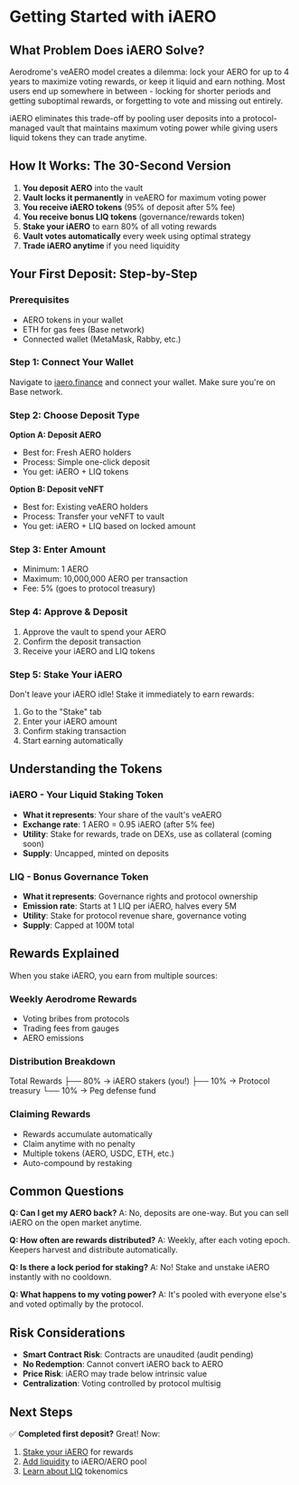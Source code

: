 # Getting Started with iAERO

## What Problem Does iAERO Solve?

Aerodrome's veAERO model creates a dilemma: lock your AERO for up to 4 years to maximize voting rewards, or keep it liquid and earn nothing. Most users end up somewhere in between - locking for shorter periods and getting suboptimal rewards, or forgetting to vote and missing out entirely.

iAERO eliminates this trade-off by pooling user deposits into a protocol-managed vault that maintains maximum voting power while giving users liquid tokens they can trade anytime.

## How It Works: The 30-Second Version

1. **You deposit AERO** into the vault
2. **Vault locks it permanently** in veAERO for maximum voting power
3. **You receive iAERO tokens** (95% of deposit after 5% fee)
4. **You receive bonus LIQ tokens** (governance/rewards token)
5. **Stake your iAERO** to earn 80% of all voting rewards
6. **Vault votes automatically** every week using optimal strategy
7. **Trade iAERO anytime** if you need liquidity

## Your First Deposit: Step-by-Step

### Prerequisites
- AERO tokens in your wallet
- ETH for gas fees (Base network)
- Connected wallet (MetaMask, Rabby, etc.)

### Step 1: Connect Your Wallet
Navigate to [iaero.finance](https://iaero.finance) and connect your wallet. Make sure you're on Base network.

### Step 2: Choose Deposit Type

**Option A: Deposit AERO**
- Best for: Fresh AERO holders
- Process: Simple one-click deposit
- You get: iAERO + LIQ tokens

**Option B: Deposit veNFT**
- Best for: Existing veAERO holders
- Process: Transfer your veNFT to vault
- You get: iAERO + LIQ based on locked amount

### Step 3: Enter Amount
- Minimum: 1 AERO
- Maximum: 10,000,000 AERO per transaction
- Fee: 5% (goes to protocol treasury)

### Step 4: Approve & Deposit
1. Approve the vault to spend your AERO
2. Confirm the deposit transaction
3. Receive your iAERO and LIQ tokens

### Step 5: Stake Your iAERO
Don't leave your iAERO idle! Stake it immediately to earn rewards:
1. Go to the "Stake" tab
2. Enter your iAERO amount
3. Confirm staking transaction
4. Start earning automatically

## Understanding the Tokens

### iAERO - Your Liquid Staking Token
- **What it represents**: Your share of the vault's veAERO
- **Exchange rate**: 1 AERO = 0.95 iAERO (after 5% fee)
- **Utility**: Stake for rewards, trade on DEXs, use as collateral (coming soon)
- **Supply**: Uncapped, minted on deposits

### LIQ - Bonus Governance Token
- **What it represents**: Governance rights and protocol ownership
- **Emission rate**: Starts at 1 LIQ per iAERO, halves every 5M
- **Utility**: Stake for protocol revenue share, governance voting
- **Supply**: Capped at 100M total

## Rewards Explained

When you stake iAERO, you earn from multiple sources:

### Weekly Aerodrome Rewards
- Voting bribes from protocols
- Trading fees from gauges
- AERO emissions

### Distribution Breakdown


Total Rewards
├── 80% → iAERO stakers (you!)
├── 10% → Protocol treasury
└── 10% → Peg defense fund

### Claiming Rewards
- Rewards accumulate automatically
- Claim anytime with no penalty
- Multiple tokens (AERO, USDC, ETH, etc.)
- Auto-compound by restaking

## Common Questions

**Q: Can I get my AERO back?**
A: No, deposits are one-way. But you can sell iAERO on the open market anytime.

**Q: How often are rewards distributed?**
A: Weekly, after each voting epoch. Keepers harvest and distribute automatically.

**Q: Is there a lock period for staking?**
A: No! Stake and unstake iAERO instantly with no cooldown.

**Q: What happens to my voting power?**
A: It's pooled with everyone else's and voted optimally by the protocol.

## Risk Considerations

- **Smart Contract Risk**: Contracts are unaudited (audit pending)
- **No Redemption**: Cannot convert iAERO back to AERO
- **Price Risk**: iAERO may trade below intrinsic value
- **Centralization**: Voting controlled by protocol multisig

## Next Steps

✅ **Completed first deposit?** Great! Now:
1. [Stake your iAERO](guides/staking-iaero.md) for rewards
2. [Add liquidity](guides/providing-liquidity.md) to iAERO/AERO pool
3. [Learn about LIQ](tokenomics/liq-token.md) tokenomics
